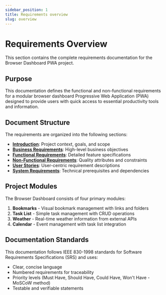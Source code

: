 ```yaml
---
sidebar_position: 1
title: Requirements overview
slug: overview
---
```


# Requirements Overview

This section contains the complete requirements documentation for the Browser Dashboard PWA project.

## Purpose

This documentation defines the functional and non-functional requirements for a modular browser dashboard Progressive
Web Application (PWA) designed to provide users with quick access to essential productivity tools and information.

## Document Structure

The requirements are organized into the following sections:

- **[Introduction](introduction)**: Project context, goals, and scope
- **[Business Requirements](business-requirements)**: High-level business objectives
- **[Functional Requirements](functional-requirements)**: Detailed feature specifications
- **[Non-Functional Requirements](non-functional-requirements)**: Quality attributes and constraints
- **[User Stories](user-stories)**: User-centric requirement descriptions
- **[System Requirements](system-requirements)**: Technical prerequisites and dependencies

## Project Modules

The Browser Dashboard consists of four primary modules:

1. **Bookmarks** - Visual bookmark management with links and folders
2. **Task List** - Simple task management with CRUD operations
3. **Weather** - Real-time weather information from external APIs
4. **Calendar** - Event management with task list integration

## Documentation Standards

This documentation follows IEEE 830-1998 standards for Software Requirements Specifications (SRS) and uses:

- Clear, concise language
- Numbered requirements for traceability
- Priority levels (Must Have, Should Have, Could Have, Won't Have - MoSCoW method)
- Testable and verifiable statements
